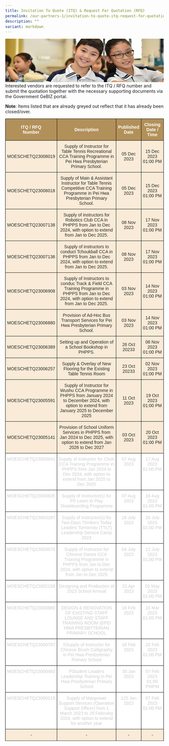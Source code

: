 ```yaml
---
title: Invitation To Quote (ITQ) & Request For Quotation (RFQ)
permalink: /our-partners-1/invitation-to-quote-itq-request-for-quotation-rfq/
description: ""
variant: markdown
---
```

![](/images/Website%20Banners%20Subpage/948x260%20masterhead%20-%20Our%20Partners3.jpg)
Interested vendors are requested to refer to the ITQ / RFQ number and submit the quotation together with the necessary supporting documents via the Government GeBIZ portal.  
  

**Note**: Items listed that are already greyed out reflect that it has already been closed/over.

<style type="text/css">
.tg  {border-collapse:collapse;border-spacing:0;}
.tg td{border-color:black;border-style:solid;border-width:1px;font-family:Arial, sans-serif;font-size:14px;
  overflow:hidden;padding:10px 5px;word-break:normal;}
.tg th{border-color:black;border-style:solid;border-width:1px;font-family:Arial, sans-serif;font-size:14px;
  font-weight:normal;overflow:hidden;padding:10px 5px;word-break:normal;}
.tg .tg-q1lf{background-color:#F9EBD7;color:#282828;text-align:center;vertical-align:middle}
.tg .tg-vgdu{background-color:#F9EBD7;color:#CCC;text-align:center;vertical-align:top}
.tg .tg-vtwo{background-color:#B29059;color:#FFF;font-weight:bold;text-align:center;vertical-align:middle}
.tg .tg-lhoz{background-color:#FFF;color:#CCC;text-align:center;vertical-align:top}
.tg .tg-r2gi{background-color:#FFF;color:#282828;text-align:center;vertical-align:middle}
</style>
<table class="tg">
<thead>
  <tr>
    <th class="tg-vtwo"><span style="color:#FFF;background-color:#B29059">ITQ / RFQ</span><br><span style="color:#FFF;background-color:#B29059">Number</span></th>
    <th class="tg-vtwo"><span style="color:#FFF;background-color:#B29059">Description</span></th>
    <th class="tg-vtwo"><span style="color:#FFF;background-color:#B29059">Published</span><br><span style="color:#FFF;background-color:#B29059">Date</span></th>
    <th class="tg-vtwo"><span style="color:#FFF;background-color:#B29059">Closing</span><br><span style="color:#FFF;background-color:#B29059">Date / Time</span></th>
  </tr>
</thead>
<tbody>
	 <tr>
	</tr>	<tr>
		</tr>	<tr>
		</tr>	<tr>
	</tr>	<tr>
	</tr>	<tr>
	</tr>	<tr>	
	</tr>	<tr>
		</tr>	<tr><td class="tg-q1lf"><span style="color:#282828;background-color:transparent">  MOESCHETQ23008019</span></td>
    <td class="tg-q1lf"><span style="color:#282828;background-color:transparent">Supply of Instructor for Table Tennis Recreational CCA Training Programme in Pei Hwa Presbyterian Primary School.</span></td>
    <td class="tg-q1lf"><span style="color:#282828;background-color:transparent"> 05 Dec 2023</span></td>
    <td class="tg-q1lf"><span style="color:#282828;background-color:transparent"> 15 Dec 2023 01:00 PM</span></td>
  </tr><tr>	
	</tr>	<tr>
	</tr>	<tr>	
	</tr>	<tr>
		</tr>	<tr><td class="tg-q1lf"><span style="color:#282828;background-color:transparent">  MOESCHETQ23008018</span></td>
    <td class="tg-q1lf"><span style="color:#282828;background-color:transparent">Supply of Main &amp; Assistant Instructor for Table Tennis Competitive CCA Training Programme in Pei Hwa Presbyterian Primary School.</span></td>
    <td class="tg-q1lf"><span style="color:#282828;background-color:transparent"> 05 Dec 2023</span></td>
    <td class="tg-q1lf"><span style="color:#282828;background-color:transparent"> 15 Dec 2023 01:00 PM</span></td>
  </tr><tr>	
	</tr>	<tr>
	</tr>	<tr>	
	</tr>	<tr>
		</tr>	<tr><td class="tg-q1lf"><span style="color:#282828;background-color:transparent">  MOESCHETQ23007138</span></td>
    <td class="tg-q1lf"><span style="color:#282828;background-color:transparent">Supply of instructors for Robotics Club CCA in PHPPS from Jan to Dec 2024, with option to extend from Jan to Dec 2025.</span></td>
    <td class="tg-q1lf"><span style="color:#282828;background-color:transparent"> 08 Nov 2023</span></td>
    <td class="tg-q1lf"><span style="color:#282828;background-color:transparent"> 17 Nov 2023 01:00 PM</span></td>
  </tr><tr>	
	</tr>	<tr>
	</tr>	<tr>
		</tr>	<tr><td class="tg-q1lf"><span style="color:#282828;background-color:transparent">  MOESCHETQ23007136</span></td>
    <td class="tg-q1lf"><span style="color:#282828;background-color:transparent">Supply of instructors to conduct Tchoukball CCA in PHPPS from Jan to Dec 2024, with option to extend from Jan to Dec 2025.</span></td>
    <td class="tg-q1lf"><span style="color:#282828;background-color:transparent"> 08 Nov 2023</span></td>
    <td class="tg-q1lf"><span style="color:#282828;background-color:transparent"> 17 Nov 2023 01:00 PM</span></td>
  </tr><tr>	
	</tr>	<tr>
	</tr>	<tr>
		</tr>	<tr><td class="tg-q1lf"><span style="color:#282828;background-color:transparent">  MOESCHETQ23006908</span></td>
    <td class="tg-q1lf"><span style="color:#282828;background-color:transparent">Supply of Instructors to conduc Track &amp; Field CCA Training Programme in PHPPS from Jan to Dec 2024, with option to extend from Jan to Dec 2025.</span></td>
    <td class="tg-q1lf"><span style="color:#282828;background-color:transparent"> 03 Nov 2023</span></td>
    <td class="tg-q1lf"><span style="color:#282828;background-color:transparent"> 14 Nov 2023 01:00 PM</span></td>
  </tr><tr>	
	</tr>	<tr>
	</tr>	<tr>	
	</tr>	<tr>
		</tr>	<tr><td class="tg-q1lf"><span style="color:#282828;background-color:transparent">  MOESCHETQ23006880</span></td>
    <td class="tg-q1lf"><span style="color:#282828;background-color:transparent">Provision of Ad-Hoc Bus Transport Services for Pei Hwa Presbyterian Primary School.</span></td>
    <td class="tg-q1lf"><span style="color:#282828;background-color:transparent"> 03 Nov 2023</span></td>
    <td class="tg-q1lf"><span style="color:#282828;background-color:transparent"> 14 Nov 2023 01:00 PM</span></td>
  </tr><tr>	
	</tr>	<tr></tr>	<tr>
		</tr>	<tr><td class="tg-q1lf"><span style="color:#282828;background-color:transparent">  MOESCHETQ23006389</span></td>
    <td class="tg-q1lf"><span style="color:#282828;background-color:transparent">Setting up and Operation of a School Bookshop in PHPPS.</span></td>
    <td class="tg-q1lf"><span style="color:#282828;background-color:transparent"> 26 Oct 20233</span></td>
    <td class="tg-q1lf"><span style="color:#282828;background-color:transparent"> 06 Nov 2023 01:00 PM</span></td>
  </tr><tr>	
	</tr>	<tr>
		</tr>	<tr><td class="tg-q1lf"><span style="color:#282828;background-color:transparent">  MOESCHETQ23006257</span></td>
    <td class="tg-q1lf"><span style="color:#282828;background-color:transparent">Supply &amp; Overlay of New Flooring for the Existing Table Tennis Room</span></td>
    <td class="tg-q1lf"><span style="color:#282828;background-color:transparent"> 23 Oct 20233</span></td>
    <td class="tg-q1lf"><span style="color:#282828;background-color:transparent"> 02 Nov 2023 01:00 PM</span></td>
  </tr><tr>	
	</tr>	<tr>
	</tr>	<tr>
	</tr>	<tr><td class="tg-q1lf"><span style="color:#282828;background-color:transparent">  MOESCHETQ23005591</span></td>
    <td class="tg-q1lf"><span style="color:#282828;background-color:transparent">Supply of Instructor for Wushu CCA Programme in PHPPS from January 2024 to December 2024, with option to extend from January 2025 to December 2025</span></td>
    <td class="tg-q1lf"><span style="color:#282828;background-color:transparent"> 11 Oct 2023</span></td>
    <td class="tg-q1lf"><span style="color:#282828;background-color:transparent"> 19 Oct 2023 01:00 PM</span></td>
  </tr><tr>
	 </tr><tr>
	</tr>	<tr>
	</tr>	<tr>
	</tr>	<tr><td class="tg-q1lf"><span style="color:#282828;background-color:transparent">  MOESCHETQ23005141</span></td>
    <td class="tg-q1lf"><span style="color:#282828;background-color:transparent">Provision of School Uniform Services in PHPPS from Jan 2024 to Dec 2025, with option to extend from Jan 2026 to Dec 2027</span></td>
    <td class="tg-q1lf"><span style="color:#282828;background-color:transparent"> 03 Oct 2023</span></td>
    <td class="tg-q1lf"><span style="color:#282828;background-color:transparent"> 20 Oct 2023 01:00 PM</span></td>
  </tr><tr>
	 </tr><tr>
	 </tr><tr>
			</tr>	<tr><td class="tg-lhoz"><span style="">  MOESCHETQ23003641</span></td>
    <td class="tg-lhoz"><span style="">Supply of instructor for Choir CCA Training Programme in PHPPS from Jan 2024 to Dec 2024, with option to extend from Jan 2025 to Dec 2025</span></td>
    <td class="tg-lhoz"><span style=""> 07 Aug 2023</span></td>
    <td class="tg-lhoz"><span style=""> 17 Aug 2023 01:00 PM</span></td>
  </tr><tr>
		</tr>	<tr><td class="tg-lhoz"><span style="">  MOESCHETQ23003635</span></td>
    <td class="tg-lhoz"><span style="">Supply of Instructor(s) for P6 Learn to Play Skateboarding Programme</span></td>
    <td class="tg-lhoz"><span style=""> 07 Aug 2023</span></td>
    <td class="tg-lhoz"><span style=""> 16 Aug 2023 01:00 PM</span></td>
  </tr><tr>
	</tr>	<tr><td class="tg-lhoz"><span style="">  MOESCHETQ23003287</span></td>
    <td class="tg-lhoz"><span style=""> Supply of Instructor(s) for Two-Days Thinkers Today Leaders Tomorrow (TTLT) Leadership Service Camp 2023</span></td>
    <td class="tg-lhoz"><span style=""> 18 July 2023</span></td>
    <td class="tg-lhoz"><span style=""> 26 July 2023 01:00 PM</span></td>
  </tr><tr>
		</tr>	<tr>
	</tr>	<tr>
		</tr>	<tr><td class="tg-lhoz"><span style="">  MOESCHETQ23003070</span></td>
    <td class="tg-lhoz"><span style=""> Supply of Instructor for Chinese Dance CCA Training Programme in PHPPS from Jan to Dec 2024, with option to extend from Jan to Dec 2025</span></td>
    <td class="tg-lhoz"><span style=""> 04 July 2023</span></td>
    <td class="tg-lhoz"><span style=""> 12 July 2023 01:00 PM</span></td>
  </tr><tr>
		</tr>	<tr>
			</tr>	<tr>
		</tr>	<tr>
	</tr>	<tr><td class="tg-lhoz"><span style="">  MOESCHETQ23002158</span></td>
    <td class="tg-lhoz"><span style=""> Designing and Production of 2023 School Annual</span></td>
    <td class="tg-lhoz"><span style=""> 21 Apr 2023</span></td>
    <td class="tg-lhoz"><span style=""> 02 May 2023 01:00 PM</span></td>
  </tr><tr>
	</tr>	<tr>
	</tr><tr>
	</tr>	<tr><td class="tg-lhoz">  MOESCHETQ23000880</td>
    <td class="tg-lhoz"> DESIGN &amp; RENOVATION OF EXISTING STAFF LOUNGE AND STAFF TRAINING ROOM @PEI HWA PRESBYTERIAN PRIMARY SCHOOL</td>
    <td class="tg-lhoz"> 16 Feb 2023</td>
    <td class="tg-lhoz"> 15 Mar 2023 01:00 PM</td>
  </tr>
		<tr>
	</tr>	<tr>
	</tr><tr>
	</tr><tr>
    <td class="tg-lhoz"> MOESCHETQ23000787</td>
    <td class="tg-lhoz">SSupply of Instructor for Chinese Brush Calligraphy in Pei Hwa Presbyterian Primary School </td>
    <td class="tg-lhoz"> 10 Feb 2023</td>
    <td class="tg-lhoz"> 20 Feb 2023 01:00 PM </td>
  </tr>
	 <tr>
  </tr><tr>
    <td class="tg-lhoz">MOESCHETQ23000460 </td>
    <td class="tg-lhoz"> PStudent Leaders Leadership Training in Pei Hwa Presbyterian Primary School </td>
    <td class="tg-lhoz"> 30 Jan 2023</td>
    <td class="tg-lhoz"> 07 Feb 2023 01:00 PMPM</td>
  </tr>
	 <tr>
  </tr><tr>
    <td class="tg-lhoz"> MOESCHETQ23000219</td>
    <td class="tg-lhoz">Supply of Manpower Support Services (Operation Support Officer) from 1 March 2023 to 29 February 2024, with option to extend for another year</td>
    <td class="tg-lhoz"> 125 Jan 2023</td>
    <td class="tg-lhoz"> 07 Feb 2023 01:00 PM</td>
  </tr>
	 <tr>
  </tr><tr>
    </tr>	<tr><td class="tg-q1lf"><span style="color:#282828;background-color:transparent">  - </span></td>
    <td class="tg-q1lf"><span style="color:#282828;background-color:transparent"> - </span></td>
    <td class="tg-q1lf"><span style="color:#282828;background-color:transparent"> - </span></td>
    <td class="tg-q1lf"><span style="color:#282828;background-color:transparent">- </span></td>
  </tr><tr>
</tr></tbody>
</table>